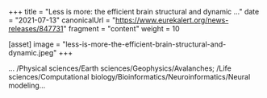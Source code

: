 +++
title = "Less is more: the efficient brain structural and dynamic ..."
date = "2021-07-13"
canonicalUrl = "https://www.eurekalert.org/news-releases/847731"
fragment = "content"
weight = 10

[asset]
    image = "less-is-more-the-efficient-brain-structural-and-dynamic.jpeg"
+++

... /Physical sciences/Earth sciences/Geophysics/Avalanches; /Life 
sciences/Computational biology/Bioinformatics/Neuroinformatics/Neural 
modeling...
